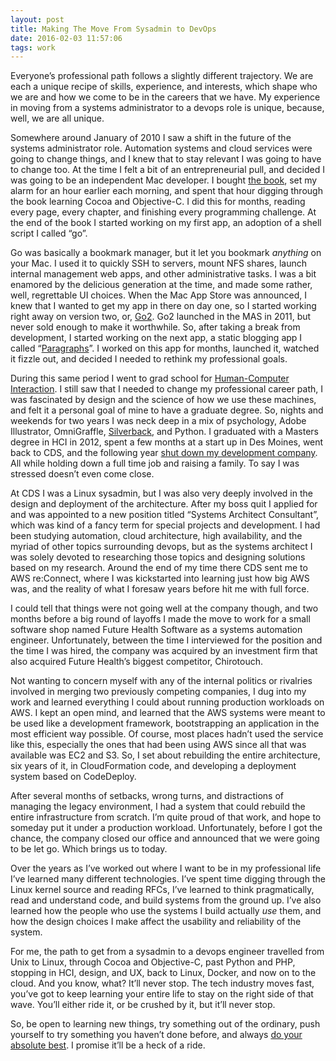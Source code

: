 ```yaml
---
layout: post
title: Making The Move From Sysadmin to DevOps
date: 2016-02-03 11:57:06
tags: work
---
```


Everyone’s professional path follows a slightly different trajectory. We are each a unique recipe of skills, experience, and interests, which shape who we are and how we come to be in the careers that we have. My experience in moving from a systems administrator to a devops role is unique, because, well, we are all unique. 

Somewhere around January of 2010 I saw a shift in the future of the systems administrator role. Automation systems and cloud services were going to change things, and I knew that to stay relevant I was going to have to change too. At the time I felt a bit of an entrepreneurial pull, and decided I was going to be an  independent Mac developer. I bought [the book][1], set my alarm for an hour earlier each morning, and spent that hour digging through the book learning Cocoa and Objective-C. I did this for months, reading every page, every chapter, and finishing every programming challenge. At the end of the book I started working on my first app, an adoption of a shell script I called “go”. 

Go was basically a bookmark manager, but it let you bookmark *anything* on your Mac. I used it to quickly SSH to servers, mount NFS shares, launch internal management web apps, and other administrative tasks. I was a bit enamored by the delicious generation at the time, and made some rather, well, regrettable UI choices. When the Mac App Store was announced, I knew that I wanted to get my app in there on day one, so I started working right away on version two, or, [Go2][2]. Go2 launched in the MAS in 2011, but never sold enough to make it worthwhile. So, after taking a break from development, I started working on the next app, a static blogging app I called “[Paragraphs][3]”. I worked on this app for months, launched it, watched it fizzle out, and decided I needed to rethink my professional goals. 

During this same period I went to grad school for [Human-Computer Interaction][4]. I still saw that I needed to change my professional career path, I was fascinated by design and the science of how we use these machines, and felt it a personal goal of mine to have a graduate degree. So, nights and weekends for two years I was neck deep in a mix of psychology, Adobe Illustrator, OmniGraffle, [Silverback][5], and Python. I graduated with a Masters degree in HCI in 2012, spent a few months at a start up in Des Moines, went back to CDS, and the following year [shut down my development company][6]. All while holding down a full time job and raising a family. To say I was stressed doesn’t even come close. 

At CDS I was a Linux sysadmin, but I was also very deeply involved in the design and deployment of the architecture. After my boss quit I applied for and was appointed to a new position titled “Systems Architect Consultant”, which was kind of a fancy term for special projects and development. I had been studying automation, cloud architecture, high availability, and the myriad of other topics surrounding devops, but as the systems architect I was solely devoted to researching those topics and designing solutions based on my research. Around the end of my time there CDS sent me to AWS re:Connect, where I was kickstarted into learning just how big AWS was, and the reality of what I foresaw years before hit me with full force. 

I could tell that things were not going well at the company though, and two months before a big round of layoffs I made the move to work for a small software shop named Future Health Software as a systems automation engineer. Unfortunately, between the time I interviewed for the position and the time I was hired, the company was acquired by an investment firm that also acquired Future Health’s biggest competitor, Chirotouch. 

Not wanting to concern myself with any of the internal politics or rivalries involved in merging two previously competing companies, I dug into my work and learned everything I could about running production workloads on AWS. I kept an open mind, and learned that the AWS systems were meant to be used like a development framework, bootstrapping an application in the most efficient way possible. Of course, most places hadn’t used the service like this, especially the ones that had been using AWS since all that was available was EC2 and S3. So, I set about rebuilding the entire architecture, six years of it, in CloudFormation code, and developing a deployment system based on CodeDeploy. 

After several months of setbacks, wrong turns, and distractions of managing the legacy environment, I had a system that could rebuild the entire infrastructure from scratch. I’m quite proud of that work, and hope to someday put it under a production workload. Unfortunately, before I got the chance, the company closed our office and announced that we were going to be let go.  Which brings us to today.

Over the years as I’ve worked out where I want to be in my professional life I’ve learned many different technologies. I’ve spent time digging through the Linux kernel source and reading RFCs, I’ve learned to think pragmatically, read and understand code, and build systems from the ground up. I’ve also learned how the people who use the systems I build actually *use* them, and how the design choices I make affect the usability and reliability of the system. 

For me, the path to get from a sysadmin to a devops engineer travelled from Unix to Linux, through Cocoa and Objective-C, past Python and PHP, stopping in HCI, design, and UX, back to Linux, Docker, and now on to the cloud. And you know, what? It’ll never stop. The tech industry moves fast, you’ve got to keep learning your entire life to stay on the right side of that wave. You’ll either ride it, or be crushed by it, but it’ll never stop. 

So, be open to learning new things, try something out of the ordinary, push yourself to try something you haven’t done before, and always [do your absolute best][7]. I promise it’ll be a heck of a ride.


[1]: http://www.amazon.com/Cocoa-Programming-Mac-4th-Edition/dp/0321774086
[2]: https://github.com/ibuys/Go2
[3]: https://github.com/ibuys/Paragraphs
[4]: http://www.vrac.iastate.edu/hci/degree-programs/online-masters/
[5]: https://silverbackapp.com
[6]: https://jonathanbuys.com/06-06-2013/Farmdog_Co._Sold.html
[7]: https://jonathanbuys.com/05-14-2008/the-master-craftsman.html
